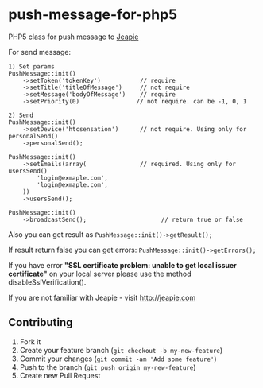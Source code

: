 push-message-for-php5
=====================

PHP5 class for push message to [Jeapie](http://jeapie.com/ "Jeapie")

For send message:

    1) Set params
    PushMessage::init()
        ->setToken('tokenKey')           // require
        ->setTitle('titleOfMessage')     // not require
        ->setMessage('bodyOfMessage')    // require
        ->setPriority(0)                // not require. can be -1, 0, 1

    2) Send
    PushMessage::init()
        ->setDevice('htcsensation')      // not require. Using only for personalSend()
        ->personalSend();

    PushMessage::init()
        ->setEmails(array(               // required. Using only for usersSend()
            'login@exmaple.com',
            'login@exmaple.com',
        ))
        ->usersSend();

    PushMessage::init()
        ->broadcastSend();                     // return true or false

Also you can get result as
`PushMessage::init()->getResult();`

If result return false you can get errors:
`PushMessage::init()->getErrors();`

If you have error **"SSL certificate problem: unable to get local issuer certificate"** on your local server
please use the method disableSslVerification().

If you are not familiar with Jeapie - visit http://jeapie.com

## Contributing

1. Fork it
2. Create your feature branch (`git checkout -b my-new-feature`)
3. Commit your changes (`git commit -am 'Add some feature'`)
4. Push to the branch (`git push origin my-new-feature`)
5. Create new Pull Request
